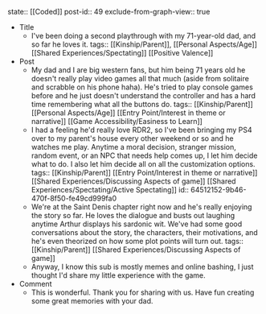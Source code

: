 state:: [[Coded]]
post-id:: 49
exclude-from-graph-view:: true

- Title
  - I've been doing a second playthrough with my 71-year-old dad, and so far he loves it.
    tags:: [[Kinship/Parent]], [[Personal Aspects/Age]] [[Shared Experiences/Spectating]] [[Positive Valence]]
- Post
  - My dad and I are big western fans, but him being 71 years old he doesn't really play video games all that much (aside from solitaire and scrabble on his phone haha). He's tried to play console games before and he just doesn't understand the controller and has a hard time remembering what all the buttons do.
    tags:: [[Kinship/Parent]] [[Personal Aspects/Age]] [[Entry Point/Interest in theme or narrative]] [[Game Accessibility/Easiness to Learn]]
  - I had a feeling he'd really love RDR2, so I've been bringing my PS4 over to my parent's house every other weekend or so and he watches me play. Anytime a moral decision, stranger mission, random event, or an NPC that needs help comes up, I let him decide what to do. I also let him decide all on all the customization options.
    tags:: [[Kinship/Parent]] [[Entry Point/Interest in theme or narrative]] [[Shared Experiences/Discussing Aspects of game]] [[Shared Experiences/Spectating/Active Spectating]]
    id:: 64512152-9b46-470f-8f50-fe49cd999fa0
  - We're at the Saint Denis chapter right now and he's really enjoying the story so far. He loves the dialogue and busts out laughing anytime Arthur displays his sardonic wit. We've had some good conversations about the story, the characters, their motivations, and he's even theorized on how some plot points will turn out.
    tags:: [[Kinship/Parent]] [[Shared Experiences/Discussing Aspects of game]]
  - Anyway, I know this sub is mostly memes and online bashing, I just thought I'd share my little experience with the game.
- Comment
  - This is wonderful. Thank you for sharing with us. Have fun creating some great memories with your dad.
